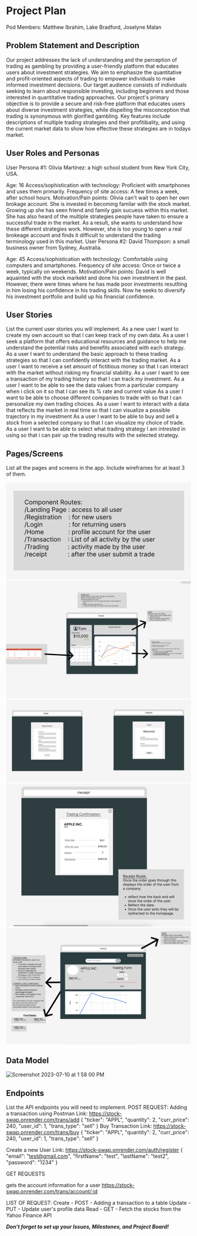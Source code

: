 # Project Plan

Pod Members: Matthew Ibrahim, Lake Bradford, Joselyne Malan

## Problem Statement and Description

Our project addresses the lack of understanding and the perception of trading as gambling by providing a user-friendly platform that educates users about investment strategies. We aim to emphasize the quantitative and profit-oriented aspects of trading to empower individuals to make informed investment decisions. Our target audience consists of individuals seeking to learn about responsible investing, including beginners and those interested in quantitative trading approaches.
Our project's primary objective is to provide a secure and risk-free platform that educates users about diverse investment strategies, while dispelling the misconception that trading is synonymous with glorified gambling. Key features include descriptions of multiple trading strategies and their profitibality, and using the current market data to show how effective these strategies are in todays market.

## User Roles and Personas

User Persona #1: Olivia Martinez: a high school student from New York City, USA.

Age: 16
Access/sophistication with technology: Proficient with smartphones and uses them primarily.
Frequency of site access: A few times a week, after school hours.
Motivation/Pain points: Olivia can't wait to open her own brokage account. She is invested in becoming familar with the stock market. Growing up she has seen friend and family gain sucuess within this market. She has also heard of the multiple strategies people have taken to ensure a successful trade in the market. As a result, she wants to understand how these different strategies work. However, she is too young to open a real brokeage account and finds it difficult to understand the trading terminology used in this market.
User Persona #2: David Thompson: a small business owner from Sydney, Australia.

Age: 45
Access/sophistication with technology: Comfortable using computers and smartphones.
Frequency of site access: Once or twice a week, typically on weekends.
Motivation/Pain points: David is well aquainted with the stock markekt and done his own investment in the past. However, there were times where he has made poor investments resutlting in him losing his confidence in his trading skills. Now he seeks to diversify his investment portfolio and build up his financial confidence.

## User Stories

List the current user stories you will implement.
As a new user I want to create my own account so that I can keep track of my own data.
As a user I seek a platform that offers educational resources and guidance to help me understand the potential risks and benefits associated with each strategy.
As a user I want to understand the basic approach to these trading strategies so that I can confidently interact with the trading market.
As a user I want to receive a set amount of fictitious money so that I can interact with the market without risking my financial stability.
As a user I want to see a transaction of my trading history so that I can track my investment.
As a user I want to be able to see the data values from a particular company when i click on it so that I can see its % rate and current value
As a user I want to be able to choose different companies to trade with so that I can personalize my own trading choices.
As a user I want to interact with a data that reflects the market in real time so that I can visualize a possible trajectory in my investment
As a user I want to be able to buy and sell a stock from a selected company so that I can visualize my choice of trade.
As a user I want to be able to select what trading strategy I am intrested in using so that i can pair up the trading results with the selected strategy.

## Pages/Screens

List all the pages and screens in the app. Include wireframes for at least 3 of them.

![](pictures/Routes.jpg)
![](pictures/Home.jpg)
![](pictures/Login:Registration.jpg)
![](pictures/Reciept.jpg)
![](pictures/trade.gif)

## Data Model

<img width="1092" alt="Screenshot 2023-07-10 at 1 58 00 PM" src="https://github.com/FinanceExpert200/Capstone-Project/assets/89942749/9726799a-0c27-4bc3-ae87-f3c2ebede169">

## Endpoints

List the API endpoints you will need to implement.
POST REQUEST:
Adding a transaction using Postman
Link: https://stock-swap.onrender.com/trans/add
{
"ticker": "APPL",
"quantity": 2,
"curr_price": 240,
"user_id": 1,
"trans_type": "sell"
}
Buy Transaction
Link: https://stock-swap.onrender.com/trans/buy
{
"ticker": "APPL",
"quantity": 2,
"curr_price": 240,
"user_id": 1,
"trans_type": "sell"
}

Create a new User
Link: https://stock-swap.onrender.com/auth/register
{
"email": "test@gmail.com",
"firstName": "test",
"lastName": "test2",
"password": "1234"
}

GET REQUESTS

gets the account information for a user
https://stock-swap.onrender.com/trans/account/:id

LIST OF REQUEST:
Create - POST - Adding a transaction to a table
Update - PUT - Update user's profile data
Read - GET - Fetch the stocks from the Yahoo Finance API

**_Don't forget to set up your Issues, Milestones, and Project Board!_**
